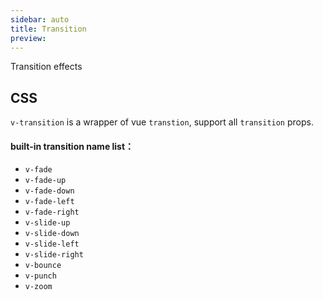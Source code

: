 ```yaml
---
sidebar: auto
title: Transition
preview:
---
```


Transition effects

## CSS
`v-transition` is a wrapper of vue `transtion`, support all `transition` props.

#### built-in transition name list：

- `v-fade`
- `v-fade-up`
- `v-fade-down`
- `v-fade-left`
- `v-fade-right`
- `v-slide-up`
- `v-slide-down`
- `v-slide-left`
- `v-slide-right`
- `v-bounce`
- `v-punch`
- `v-zoom`
